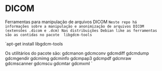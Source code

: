 # DICOM
Ferramentas para manipulação de arquivos DICOM
`Neste repo há informações sobre a manipulação e anonimização de arquivos DICOM (extensões .dicom e .dcm)
Nas distribuições Debian like as ferramentas são as contidas no pacote  libgdcm-tools`

`apt-get install  libgdcm-tools

Os utilitários do pacote são:
gdcmanon
gdcmconv
gdcmdiff
gdcmdump
gdcmgendir
gdcmimg
gdcminfo
gdcmpap3
gdcmpdf
gdcmraw
gdcmscanner
gdcmscu
gdcmtar
gdcmxml
`
